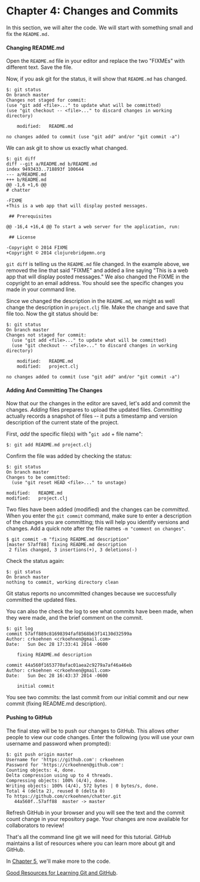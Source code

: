 # Chapter 4: Changes and Commits

In this section, we will alter the code. We will start with something small and fix the `README.md.`

#### Changing README.md

Open the `README.md` file in your editor and replace the two "FIXMEs" with different text. Save the file.

Now, if you ask git for the status, it will show that `README.md` has changed.

    $: git status
    On branch master
    Changes not staged for commit:
    (use "git add <file>..." to update what will be committed)
    (use "git checkout -- <file>..." to discard changes in working directory)

        modified:   README.md

    no changes added to commit (use "git add" and/or "git commit -a")

We can ask git to show us exactly what changed.


    $: git diff
    diff --git a/README.md b/README.md
    index 9493433..718893f 100644
    --- a/README.md
    +++ b/README.md
    @@ -1,6 +1,6 @@
    # chatter

    -FIXME
    +This is a web app that will display posted messages.

     ## Prerequisites

    @@ -16,4 +16,4 @@ To start a web server for the application, run:

     ## License

    -Copyright © 2014 FIXME
    +Copyright © 2014 clojurebridgemn.org


`git diff` is telling us the `README.md` file changed. In the example above, we removed the line that said "FIXME" and added a line saying "This is a web app that will display posted messages." We also changed the FIXME in the copyright to an email address. You should see the specific changes you made in your command line.

Since we changed the description in the `README.md`, we might as well change the description in `project.clj` file. Make the change and save that file too. Now the git status should be:


    $: git status
    On branch master
    Changes not staged for commit:
      (use "git add <file>..." to update what will be committed)
      (use "git checkout -- <file>..." to discard changes in working directory)

        modified:   README.md
        modified:   project.clj

    no changes added to commit (use "git add" and/or "git commit -a")

#### Adding And Committing The Changes

Now that our the changes in the editor are saved, let's add and commit the changes. _Adding_ files prepares to upload the updated files. _Committing_ actually records a snapshot of files -- it puts a timestamp and version description of the current state of the project.

First, _add_ the specific file(s) with "`git add` + file name":

    $: git add README.md project.clj

Confirm the file was added by checking the status:

    $: git status
    On branch master
    Changes to be committed:
      (use "git reset HEAD <file>..." to unstage)

	modified:   README.md
	modified:   project.clj

Two files have been added (modified) and the changes can be
_committed_. When you enter the `git commit` command, make sure to enter a description of the changes you are committing; this will help you identify versions and changes. Add a quick note after the file names `-m "comment on changes"`.

    $ git commit -m "fixing README.md description"
    [master 57aff88] fixing README.md description
     2 files changed, 3 insertions(+), 3 deletions(-)


Check the status again:

    $: git status
    On branch master
    nothing to commit, working directory clean

Git status reports no uncommitted changes because we successfully committed the updated files.

You can also the check the log to see what commits have been made, when they were made, and the brief comment on the commit.

    $: git log
    commit 57aff889c81698394faf8568b63f14130d32599a
    Author: crkoehnen <crkoehnen@gmail.com>
    Date:   Sun Dec 28 17:33:41 2014 -0600

        fixing README.md description

    commit 44a560f1653770afac01aea2c9279a7af46a46eb
    Author: crkoehnen <crkoehnen@gmail.com>
    Date:   Sun Dec 28 16:43:37 2014 -0600

        initial commit

You see two commits: the last commit from our initial commit and our new commit (fixing README.md description).

#### Pushing to GitHub

The final step will be to push our changes to GitHub. This allows other people to view our code changes. Enter the following (you will use your own username and password when prompted):

    $: git push origin master
    Username for 'https://github.com': crkoehnen
    Password for 'https://crkoehnen@github.com':
    Counting objects: 4, done.
    Delta compression using up to 4 threads.
    Compressing objects: 100% (4/4), done.
    Writing objects: 100% (4/4), 572 bytes | 0 bytes/s, done.
    Total 4 (delta 2), reused 0 (delta 0)
    To https://github.com/crkoehnen/chatter.git
       44a560f..57aff88  master -> master

Refresh GitHub in your browser and you will see the text and the commit count change in your repository page. Your changes are now available for collaborators to review!


That's all the command line git we will need for this tutorial. GitHub maintains a list of resources where you can learn more about git and GitHub.

In [Chapter 5](Page_5_More_code_changes.md), we'll make more to the code.

[Good Resources for Learning Git and GitHub](https://help.github.com/articles/good-resources-for-learning-git-and-github).
